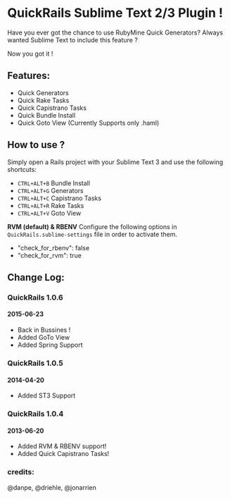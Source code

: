 # QuickRails Sublime Text 2/3 Plugin !

Have you ever got the chance to use RubyMine Quick Generators?
Always wanted Sublime Text to include this feature ?

Now you got it !

## Features:

* Quick Generators
* Quick Rake Tasks
* Quick Capistrano Tasks
* Quick Bundle Install
* Quick Goto View (Currently Supports only .haml)

## How to use ?

Simply open a Rails project with your Sublime Text 3 and use the following shortcuts:
* `CTRL+ALT+B` Bundle Install
* `CTRL+ALT+G` Generators
* `CTRL+ALT+C` Capistrano Tasks
* `CTRL+ALT+R` Rake Tasks
* `CTRL+ALT+V` Goto View

**RVM (default) & RBENV**
Configure the following options in `QuickRails.sublime-settings` file in order to activate them.
* "check_for_rbenv": false
* "check_for_rvm": true

## Change Log:

### QuickRails 1.0.6
#### 2015-06-23

* Back in Bussines !
* Added GoTo View
* Added Spring Support

### QuickRails 1.0.5
#### 2014-04-20

* Added ST3 Support

### QuickRails 1.0.4
#### 2013-06-20

* Added RVM & RBENV support!
* Added Quick Capistrano Tasks!


### credits:
@danpe, @driehle, @jonarrien
